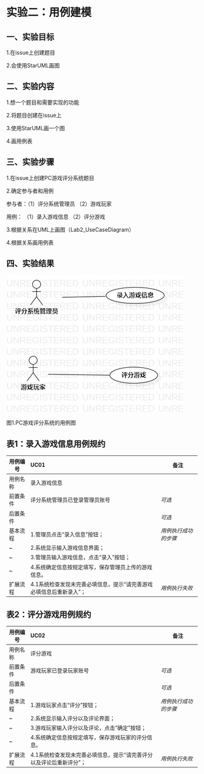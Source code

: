 # 实验二：用例建模

## 一、实验目标

1.在issue上创建题目

2.会使用StarUML画图

## 二、实验内容

1.想一个题目和需要实现的功能

2.将题目创建在issue上

3.使用StarUML画一个图

4.画用例表

## 三、实验步骤

1.在issue上创建PC游戏评分系统题目

2.确定参与者和用例

参与者：（1）评分系统管理员 （2）游戏玩家

用例： （1）录入游戏信息 （2）评分游戏

3.根据关系在UML上画图（Lab2_UseCaseDiagram）

4.根据关系画用例表

## 四、实验结果

![用例图](./Lab2_UseCaseDiagram.jpg)

图1.PC游戏评分系统的用例图


## 表1：录入游戏信息用例规约

用例编号  |UC01| 备注
-|:-|-
用例名称  | 录入游戏信息 |
前置条件  |  评分系统管理员已登录管理员账号 | *可选*
后置条件  |     | *可选*
基本流程  |  1.管理员点击“录入信息”按钮；  | *用例执行成功的步骤*
~|  2.系统显示输入游戏信息界面；  |
~|  3.管理员输入游戏信息，点击“录入”按钮；  |
~|  4.系统确定信息按规定填写，保存管理员上传的游戏信息。  |
扩展流程  |  4.1系统检查发现未完善必填信息，提示“请完善游戏必填信息后重新录入”；  | *用例执行失败*

## 表2：评分游戏用例规约

用例编号  |UC02| 备注
-|:-|-
用例名称  | 评分游戏 |
前置条件  |  游戏玩家已登录玩家账号 | *可选*
后置条件  |     | *可选*
基本流程  |  1.游戏玩家点击“评分”按钮；  | *用例执行成功的步骤*
~|  2.系统显示输入评分以及评论界面；  |
~|  3.游戏玩家输入评分以及评论，点击“确定”按钮；  |
~|  4.系统确定信息按规定填写，保存游戏玩家的评分信息。  |
扩展流程  |  4.1系统检查发现未完善必填信息，提示“请完善评分以及评论后重新评分”；  | *用例执行失败*

